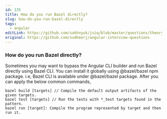 ```yaml
---
id: 135
title: How do you run Bazel directly?
slug: how-do-you-run-bazel-directly
tags:
  - angular
editLink: https://github.com/sakhnyuk/jsiq/blob/master/questions/theory/angular/135.md
original: https://github.com/sudheerj/angular-interview-questions
---
```


### How do you run Bazel directly?

Sometimes you may want to bypass the Angular CLI builder and run Bazel directly using Bazel CLI. You can install it globally using @bazel/bazel npm package. i.e, Bazel CLI is available under @bazel/bazel package. After you can apply the below common commands,

```javascrippt
bazel build [targets] // Compile the default output artifacts of the given targets.
bazel test [targets] // Run the tests with *_test targets found in the pattern.
bazel run [target]: Compile the program represented by target and then run it.
```